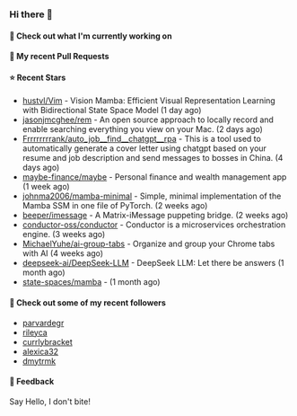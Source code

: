 ### Hi there 👋

#### 👷 Check out what I'm currently working on

#### 🔨 My recent Pull Requests


#### ⭐ Recent Stars

- [hustvl/Vim](https://github.com/hustvl/Vim) - Vision Mamba: Efficient Visual Representation Learning with Bidirectional State Space Model (1 day ago)
- [jasonjmcghee/rem](https://github.com/jasonjmcghee/rem) - An open source approach to locally record and enable searching everything you view on your Mac. (2 days ago)
- [Frrrrrrrrank/auto_job__find__chatgpt__rpa](https://github.com/Frrrrrrrrank/auto_job__find__chatgpt__rpa) - This is a tool used to automatically generate a cover letter using chatgpt based on your resume and job description and send messages to bosses in China. (4 days ago)
- [maybe-finance/maybe](https://github.com/maybe-finance/maybe) - Personal finance and wealth management app (1 week ago)
- [johnma2006/mamba-minimal](https://github.com/johnma2006/mamba-minimal) - Simple, minimal implementation of the Mamba SSM in one file of PyTorch. (2 weeks ago)
- [beeper/imessage](https://github.com/beeper/imessage) - A Matrix-iMessage puppeting bridge. (2 weeks ago)
- [conductor-oss/conductor](https://github.com/conductor-oss/conductor) - Conductor is a microservices orchestration engine. (3 weeks ago)
- [MichaelYuhe/ai-group-tabs](https://github.com/MichaelYuhe/ai-group-tabs) - Organize and group your Chrome tabs with AI (4 weeks ago)
- [deepseek-ai/DeepSeek-LLM](https://github.com/deepseek-ai/DeepSeek-LLM) - DeepSeek LLM: Let there be answers (1 month ago)
- [state-spaces/mamba](https://github.com/state-spaces/mamba) -  (1 month ago)

#### 👯 Check out some of my recent followers

- [parvardegr](https://github.com/parvardegr)
- [rileyca](https://github.com/rileyca)
- [currlybracket](https://github.com/currlybracket)
- [alexica32](https://github.com/alexica32)
- [dmytrmk](https://github.com/dmytrmk)

#### 💬 Feedback

Say Hello, I don't bite!